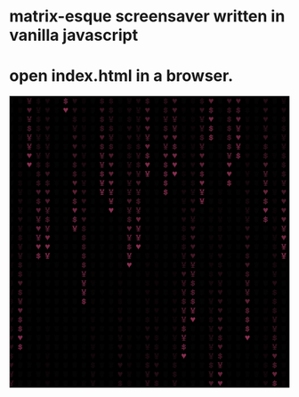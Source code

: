 # matrix-esque screensaver written in vanilla javascript
# open index.html in a browser.

![alt text](screenshot.png "")
